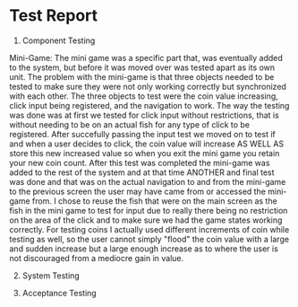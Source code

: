 # Test Report

1. Component Testing

Mini-Game: The mini game was a specific part that, was eventually added to the system,
but before it was moved over was tested apart as its own unit. The problem with the mini-game
is that three objects needed to be tested to make sure they were not only working correctly but
synchronized with each other. The three objects to test were the coin value increasing, click input
being registered, and the navigation to work. The way the testing was done was at first we tested for
click input without restrictions, that is without needing to be on an actual fish for any type of click
to be registered. After succefully passing the input test we moved on to test if and when a user decides
to click, the coin value will increase AS WELL AS store this new increased value so when you exit the mini
game you retain your new coin count. After this test was completed the mini-game was added to the rest
of the system and at that time ANOTHER and final test was done and that was on the actual navigation to and
from the mini-game to the previous screen the user may have came from or accessed the mini-game from. I chose
to reuse the fish that were on the main screen as the fish in the mini game to test for input due to really there
being no restriction on the area of the click and to make sure we had the game states working correctly. For testing
coins I actually used different increments of coin while testing as well, so the user cannot simply "flood" the coin
value with a large and sudden increase but a large enough increase as to where the user is not discouraged from 
a mediocre gain in value.

2. System Testing

3. Acceptance Testing